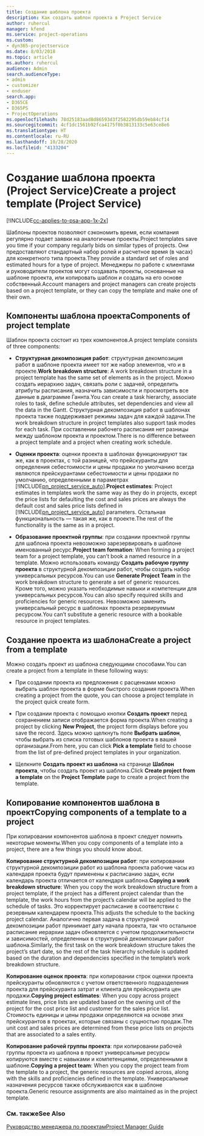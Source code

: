 ```yaml
---
title: Создание шаблона проекта
description: Как создать шаблон проекта в Project Service
author: ruhercul
manager: kfend
ms.service: project-operations
ms.custom:
- dyn365-projectservice
ms.date: 8/03/2018
ms.topic: article
ms.author: ruhercul
audience: Admin
search.audienceType:
- admin
- customizer
- enduser
search.app:
- D365CE
- D365PS
- ProjectOperations
ms.openlocfilehash: 78d25183aad8d86593d3f2582295db59eb84cf14
ms.sourcegitcommit: 4cf1dc1561b92fca4175f0b3813133c5e63ce8e6
ms.translationtype: HT
ms.contentlocale: ru-RU
ms.lasthandoff: 10/28/2020
ms.locfileid: "4133204"
---
```

# <a name="create-a-project-template-project-service"></a><span data-ttu-id="4b54f-103">Создание шаблона проекта (Project Service)</span><span class="sxs-lookup"><span data-stu-id="4b54f-103">Create a project template (Project Service)</span></span>

[!INCLUDE[cc-applies-to-psa-app-1x-2x](../includes/cc-applies-to-psa-app-1x-2x.md)]

<span data-ttu-id="4b54f-104">Шаблоны проектов позволяют сэкономить время, если компания регулярно подает заявки на аналогичные проекты.</span><span class="sxs-lookup"><span data-stu-id="4b54f-104">Project templates save you time if your company regularly bids on similar types of projects.</span></span> <span data-ttu-id="4b54f-105">Они предоставляют стандартный набор ролей и расчетное время (в часах) для конкретного типа проекта.</span><span class="sxs-lookup"><span data-stu-id="4b54f-105">They provide a standard set of roles and estimated hours for a type of project.</span></span> <span data-ttu-id="4b54f-106">Менеджеры по работе с клиентами и руководители проектов могут создавать проекты, основанные на шаблоне проекта, или копировать шаблон и создать на его основе собственный.</span><span class="sxs-lookup"><span data-stu-id="4b54f-106">Account managers and project managers can create projects based on a project template, or they can copy the template and make one of their own.</span></span>  
  
## <a name="components-of-project-template"></a><span data-ttu-id="4b54f-107">Компоненты шаблона проекта</span><span class="sxs-lookup"><span data-stu-id="4b54f-107">Components of project template</span></span>
 <span data-ttu-id="4b54f-108">Шаблон проекта состоит из трех компонентов.</span><span class="sxs-lookup"><span data-stu-id="4b54f-108">A project template consists of three components:</span></span>  
  
- <span data-ttu-id="4b54f-109">**Структурная декомпозиция работ**: структурная декомпозиция работ в шаблоне проекта имеет тот же набор элементов, что и в проекте.</span><span class="sxs-lookup"><span data-stu-id="4b54f-109">**Work breakdown structure**: A work breakdown structure in a project template has the same set of elements as in the project.</span></span> <span data-ttu-id="4b54f-110">Можно создать иерархию задач, связать роли с задачей, определить атрибуты расписания, назначить зависимости и просмотреть все данные в диаграмме Ганнта.</span><span class="sxs-lookup"><span data-stu-id="4b54f-110">You can create a task hierarchy, associate roles to task, define schedule attributes, set dependencies and view all the data in the Gantt.</span></span> <span data-ttu-id="4b54f-111">Структурная декомпозиция работ в шаблонах проекта также поддерживает режимы задач для каждой задачи.</span><span class="sxs-lookup"><span data-stu-id="4b54f-111">The work breakdown structure in project templates also support task modes for each task.</span></span> <span data-ttu-id="4b54f-112">При составлении рабочего расписания нет разницы между шаблоном проекта и проектом.</span><span class="sxs-lookup"><span data-stu-id="4b54f-112">There is no difference between a project template and a project when creating work schedule.</span></span>  
  
- <span data-ttu-id="4b54f-113">**Оценки проекта**: оценки проекта в шаблонах функционируют так же, как в проектах, с той разницей, что прейскуранты для определения себестоимости и цены продажи по умолчанию всегда являются прейскурантами себестоимости и цены продажи по умолчанию, определенными в параметрах [!INCLUDE[pn_project_service_auto](../includes/pn-project-service-auto.md)].</span><span class="sxs-lookup"><span data-stu-id="4b54f-113">**Project estimates**: Project estimates in templates work the same way as they do in projects, except the price lists for defaulting the cost and sales prices are always the default cost and sales price lists defined in [!INCLUDE[pn_project_service_auto](../includes/pn-project-service-auto.md)] parameters.</span></span> <span data-ttu-id="4b54f-114">Остальная функциональность — такая же, как в проекте.</span><span class="sxs-lookup"><span data-stu-id="4b54f-114">The rest of the functionality is the same as in a project.</span></span>  
  
- <span data-ttu-id="4b54f-115">**Образование проектной группы**: при создании проектной группы для шаблона проекта невозможно зарезервировать в шаблоне именованный ресурс.</span><span class="sxs-lookup"><span data-stu-id="4b54f-115">**Project team formation**: When forming a project team for a project template, you can’t book a named resource in a template.</span></span> <span data-ttu-id="4b54f-116">Можно использовать команду **Создать рабочую группу проекта** в структурной декомпозиции работ, чтобы создать набор универсальных ресурсов.</span><span class="sxs-lookup"><span data-stu-id="4b54f-116">You can use **Generate Project Team** in the work breakdown structure to generate a set of generic resources.</span></span> <span data-ttu-id="4b54f-117">Кроме того, можно указать необходимые навыки и компетенции для универсальных ресурсов.</span><span class="sxs-lookup"><span data-stu-id="4b54f-117">You can also specify required skills and proficiencies for generic resources.</span></span> <span data-ttu-id="4b54f-118">Невозможно заменить универсальный ресурс в шаблонах проекта резервируемым ресурсом.</span><span class="sxs-lookup"><span data-stu-id="4b54f-118">You can’t substitute a generic resource with a bookable resource in project templates.</span></span>  
  
## <a name="create-a-project-from-a-template"></a><span data-ttu-id="4b54f-119">Создание проекта из шаблона</span><span class="sxs-lookup"><span data-stu-id="4b54f-119">Create a project from a template</span></span>  
 <span data-ttu-id="4b54f-120">Можно создать проект из шаблона следующими способами.</span><span class="sxs-lookup"><span data-stu-id="4b54f-120">You can create a project from a template in these following ways:</span></span>  
  
-   <span data-ttu-id="4b54f-121">При создании проекта из предложения с расценками можно выбрать шаблон проекта в форме быстрого создания проекта.</span><span class="sxs-lookup"><span data-stu-id="4b54f-121">When creating a project from the quote, you can choose a project template in the project quick create form.</span></span>  
  
-   <span data-ttu-id="4b54f-122">При создании проекта с помощью кнопки **Создать проект** перед сохранением записи отображается форма проекта.</span><span class="sxs-lookup"><span data-stu-id="4b54f-122">When creating a project by clicking **New Project**, the project form displays before you save the record.</span></span> <span data-ttu-id="4b54f-123">Здесь можно щелкнуть поле **Выбрать шаблон**, чтобы выбрать из списка готовых шаблонов проекта в вашей организации.</span><span class="sxs-lookup"><span data-stu-id="4b54f-123">From here, you can click **Pick a template** field to choose from the list of pre-defined project templates in your organization.</span></span>  
  
-   <span data-ttu-id="4b54f-124">Щелкните **Создать проект из шаблона** на странице **Шаблон проекта**, чтобы создать проект из шаблона.</span><span class="sxs-lookup"><span data-stu-id="4b54f-124">Click **Create project from a template** on the **Project Template** page to create a project from the template.</span></span>  
  
## <a name="copying-components-of-a-template-to-a-project"></a><span data-ttu-id="4b54f-125">Копирование компонентов шаблона в проект</span><span class="sxs-lookup"><span data-stu-id="4b54f-125">Copying components of a template to a project</span></span>  
 <span data-ttu-id="4b54f-126">При копировании компонентов шаблона в проект следует помнить некоторые моменты.</span><span class="sxs-lookup"><span data-stu-id="4b54f-126">When you copy components of a template into a project, there are a few things you should know about.</span></span>  
  
 <span data-ttu-id="4b54f-127">**Копирование структурной декомпозиции работ**: при копировании структурной декомпозиции работ из шаблона проекта рабочие часы из календаря проекта будут применены к расписанию задач, если календарь проекта отличается от календаря шаблона.</span><span class="sxs-lookup"><span data-stu-id="4b54f-127">**Copying a work breakdown structure**: When you copy the work breakdown structure from a project template, if the project has a different project calendar than the template, the work hours from the project’s calendar will be applied to the schedule of tasks.</span></span> <span data-ttu-id="4b54f-128">Это корректирует расписание в соответствии с резервным календарем проекта.</span><span class="sxs-lookup"><span data-stu-id="4b54f-128">This adjusts the schedule to the backing project calendar.</span></span> <span data-ttu-id="4b54f-129">Аналогично первая задача в структурной декомпозиции работ принимает дату начала проекта, так что остальное расписание иерархии задач обновляется с учетом продолжительности и зависимостей, определенных в структурной декомпозиции работ шаблона.</span><span class="sxs-lookup"><span data-stu-id="4b54f-129">Similarly, the first task on the work breakdown structure takes the project’s start date, so the rest of the task hierarchy schedule is updated based on the duration and dependencies specified in the template’s work breakdown structure.</span></span>  
  
 <span data-ttu-id="4b54f-130">**Копирование оценок проекта**: при копировании строк оценки проекта прейскуранты обновляются с учетом ответственного подразделения проекта для прейскуранта затрат и клиента для прейскуранта цен продажи.</span><span class="sxs-lookup"><span data-stu-id="4b54f-130">**Copying project estimates**: When you copy across project estimate lines, price lists are updated based on the owning unit of the project for the cost price list and customer for the sales price list.</span></span> <span data-ttu-id="4b54f-131">Стоимость единицы и цены продажи определяются на основе этих прейскурантов в проектах, которые связаны с сущностью продаж.</span><span class="sxs-lookup"><span data-stu-id="4b54f-131">The unit cost and sales prices are determined from these price lists on projects that are associated to a sales entity.</span></span>  
  
 <span data-ttu-id="4b54f-132">**Копирование рабочей группы проекта**: при копировании рабочей группы проекта из шаблона в проект универсальные ресурсы копируются вместе с навыками и компетенциями, определенными в шаблоне.</span><span class="sxs-lookup"><span data-stu-id="4b54f-132">**Copying a project team**: When you copy the project team from the template to a project, the generic resources are copied across, along with the skills and proficiencies defined in the template.</span></span> <span data-ttu-id="4b54f-133">Универсальные назначения ресурсов также обслуживаются как в шаблоне проекта.</span><span class="sxs-lookup"><span data-stu-id="4b54f-133">Generic resource assignments are also maintained as in the project template.</span></span>  
  
### <a name="see-also"></a><span data-ttu-id="4b54f-134">См. также</span><span class="sxs-lookup"><span data-stu-id="4b54f-134">See Also</span></span>  
 [<span data-ttu-id="4b54f-135">Руководство менеджера по проектам</span><span class="sxs-lookup"><span data-stu-id="4b54f-135">Project Manager Guide</span></span>](../psa/project-manager-guide.md)
